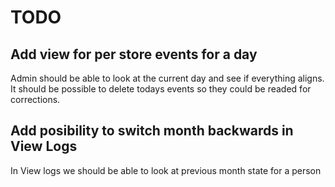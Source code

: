 # TODO

## Add view for per store events for a day
Admin should be able to look at the current day and see if everything aligns. It should be possible to delete todays events so they could be readed for corrections.

## Add posibility to switch month backwards in View Logs
In View logs we should be able to look at previous month state for a person

